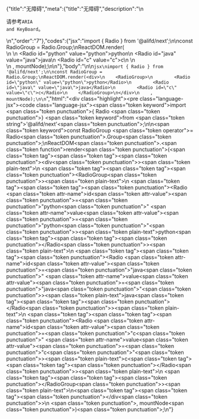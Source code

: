 {"title":"无障碍","meta":{"title":"无障碍","description":"\n<p>请参考<code>ARIA and KeyBoard</code>。</p>\n","order":"7"},"codes":{"jsx":"import { Radio } from '@alifd/next';\n\nconst RadioGroup = Radio.Group;\nReactDOM.render(<div>\n    <RadioGroup>\n        <Radio id=\"python\" value=\"python\">python</Radio>\n        <Radio id=\"java\" value=\"java\">java</Radio>\n        <Radio id=\"c\" value=\"c\">c</Radio>\n    </RadioGroup>\n</div>\n    , mountNode);\n\n"},"body":"\n\n````jsx\nimport { Radio } from '@alifd/next';\n\nconst RadioGroup = Radio.Group;\nReactDOM.render(<div>\n    <RadioGroup>\n        <Radio id=\"python\" value=\"python\">python</Radio>\n        <Radio id=\"java\" value=\"java\">java</Radio>\n        <Radio id=\"c\" value=\"c\">c</Radio>\n    </RadioGroup>\n</div>\n    , mountNode);\n\n````","html":"<script>(function(){\"use strict\";\n\nvar _next = require(\"@alifd/next\");\n\nvar RadioGroup = _next.Radio.Group;\nReactDOM.render(React.createElement(\n    \"div\",\n    null,\n    React.createElement(\n        RadioGroup,\n        null,\n        React.createElement(\n            _next.Radio,\n            { id: \"python\", value: \"python\" },\n            \"python\"\n        ),\n        React.createElement(\n            _next.Radio,\n            { id: \"java\", value: \"java\" },\n            \"java\"\n        ),\n        React.createElement(\n            _next.Radio,\n            { id: \"c\", value: \"c\" },\n            \"c\"\n        )\n    )\n), mountNode);})()</script><div class=\"highlight\"><pre class=\"language-jsx\"><code class=\"language-jsx\"><span class=\"token keyword\">import</span> <span class=\"token punctuation\">{</span> Radio <span class=\"token punctuation\">}</span> <span class=\"token keyword\">from</span> <span class=\"token string\">'@alifd/next'</span><span class=\"token punctuation\">;</span>\n\n<span class=\"token keyword\">const</span> RadioGroup <span class=\"token operator\">=</span> Radio<span class=\"token punctuation\">.</span>Group<span class=\"token punctuation\">;</span>\nReactDOM<span class=\"token punctuation\">.</span><span class=\"token function\">render</span><span class=\"token punctuation\">(</span><span class=\"token tag\"><span class=\"token tag\"><span class=\"token punctuation\">&lt;</span>div</span><span class=\"token punctuation\">></span></span><span class=\"token plain-text\">\n    </span><span class=\"token tag\"><span class=\"token tag\"><span class=\"token punctuation\">&lt;</span>RadioGroup</span><span class=\"token punctuation\">></span></span><span class=\"token plain-text\">\n        </span><span class=\"token tag\"><span class=\"token tag\"><span class=\"token punctuation\">&lt;</span>Radio</span> <span class=\"token attr-name\">id</span><span class=\"token attr-value\"><span class=\"token punctuation\">=</span><span class=\"token punctuation\">\"</span>python<span class=\"token punctuation\">\"</span></span> <span class=\"token attr-name\">value</span><span class=\"token attr-value\"><span class=\"token punctuation\">=</span><span class=\"token punctuation\">\"</span>python<span class=\"token punctuation\">\"</span></span><span class=\"token punctuation\">></span></span><span class=\"token plain-text\">python</span><span class=\"token tag\"><span class=\"token tag\"><span class=\"token punctuation\">&lt;/</span>Radio</span><span class=\"token punctuation\">></span></span><span class=\"token plain-text\">\n        </span><span class=\"token tag\"><span class=\"token tag\"><span class=\"token punctuation\">&lt;</span>Radio</span> <span class=\"token attr-name\">id</span><span class=\"token attr-value\"><span class=\"token punctuation\">=</span><span class=\"token punctuation\">\"</span>java<span class=\"token punctuation\">\"</span></span> <span class=\"token attr-name\">value</span><span class=\"token attr-value\"><span class=\"token punctuation\">=</span><span class=\"token punctuation\">\"</span>java<span class=\"token punctuation\">\"</span></span><span class=\"token punctuation\">></span></span><span class=\"token plain-text\">java</span><span class=\"token tag\"><span class=\"token tag\"><span class=\"token punctuation\">&lt;/</span>Radio</span><span class=\"token punctuation\">></span></span><span class=\"token plain-text\">\n        </span><span class=\"token tag\"><span class=\"token tag\"><span class=\"token punctuation\">&lt;</span>Radio</span> <span class=\"token attr-name\">id</span><span class=\"token attr-value\"><span class=\"token punctuation\">=</span><span class=\"token punctuation\">\"</span>c<span class=\"token punctuation\">\"</span></span> <span class=\"token attr-name\">value</span><span class=\"token attr-value\"><span class=\"token punctuation\">=</span><span class=\"token punctuation\">\"</span>c<span class=\"token punctuation\">\"</span></span><span class=\"token punctuation\">></span></span><span class=\"token plain-text\">c</span><span class=\"token tag\"><span class=\"token tag\"><span class=\"token punctuation\">&lt;/</span>Radio</span><span class=\"token punctuation\">></span></span><span class=\"token plain-text\">\n    </span><span class=\"token tag\"><span class=\"token tag\"><span class=\"token punctuation\">&lt;/</span>RadioGroup</span><span class=\"token punctuation\">></span></span><span class=\"token plain-text\">\n</span><span class=\"token tag\"><span class=\"token tag\"><span class=\"token punctuation\">&lt;/</span>div</span><span class=\"token punctuation\">></span></span>\n    <span class=\"token punctuation\">,</span> mountNode<span class=\"token punctuation\">)</span><span class=\"token punctuation\">;</span>\n</code></pre></div>"}